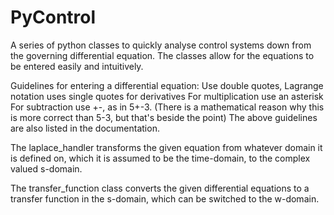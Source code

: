 # PyControl
A series of python classes to quickly analyse control systems down from the governing differential equation.
The classes allow for the equations to be entered easily and intuitively. 

Guidelines for entering a differential equation:
  Use double quotes, Lagrange notation uses single quotes for derivatives
  For multiplication use an asterisk
  For subtraction use +-, as in 5+-3. (There is a mathematical reason why this is more correct than 5-3, but that's beside the point)
The above guidelines are also listed in the documentation.

The laplace_handler transforms the given equation from whatever domain it is defined on, which it is assumed to be the time-domain,
to the complex valued s-domain.

The transfer_function class converts the given differential equations to a transfer function in the s-domain, which can be switched to the w-domain.
